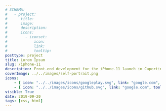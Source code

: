 ```yaml
---
# SCHEMA:
#   - project:
#      title:
#      image:
#      description:
#      icons:
#        - iconset:
#            icon:
#            link:
#            tooltip:
posttype: project
title: Lorem Ipsum
slug: /iphone-11
description: Front-end development for the iPhone-11 launch in Cupertino, in September 2019
coverImage: ../../images/self-portrait.png
icons:
    - { icon: "../../images/icons/googleplay.svg", link: "google.com", tooltip: "See on Google Play" }
    - { icon: "../../images/icons/github.svg", link: "google.com", tooltip: "See the code on Github" }
visible: True
date: 2019-09-20
tags: [css, html]
---
```

    
      
     

